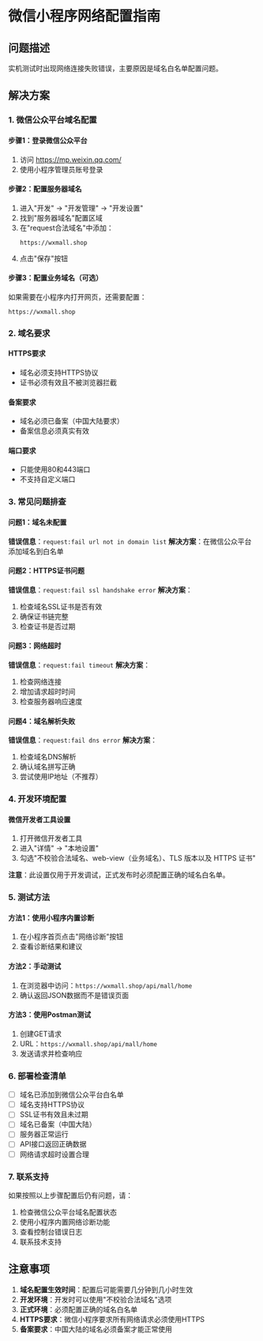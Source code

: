 # 微信小程序网络配置指南

## 问题描述
实机测试时出现网络连接失败错误，主要原因是域名白名单配置问题。

## 解决方案

### 1. 微信公众平台域名配置

#### 步骤1：登录微信公众平台
1. 访问 https://mp.weixin.qq.com/
2. 使用小程序管理员账号登录

#### 步骤2：配置服务器域名
1. 进入"开发" -> "开发管理" -> "开发设置"
2. 找到"服务器域名"配置区域
3. 在"request合法域名"中添加：
   ```
   https://wxmall.shop
   ```
4. 点击"保存"按钮

#### 步骤3：配置业务域名（可选）
如果需要在小程序内打开网页，还需要配置：
```
https://wxmall.shop
```

### 2. 域名要求

#### HTTPS要求
- 域名必须支持HTTPS协议
- 证书必须有效且不被浏览器拦截

#### 备案要求
- 域名必须已备案（中国大陆要求）
- 备案信息必须真实有效

#### 端口要求
- 只能使用80和443端口
- 不支持自定义端口

### 3. 常见问题排查

#### 问题1：域名未配置
**错误信息**：`request:fail url not in domain list`
**解决方案**：在微信公众平台添加域名到白名单

#### 问题2：HTTPS证书问题
**错误信息**：`request:fail ssl handshake error`
**解决方案**：
1. 检查域名SSL证书是否有效
2. 确保证书链完整
3. 检查证书是否过期

#### 问题3：网络超时
**错误信息**：`request:fail timeout`
**解决方案**：
1. 检查网络连接
2. 增加请求超时时间
3. 检查服务器响应速度

#### 问题4：域名解析失败
**错误信息**：`request:fail dns error`
**解决方案**：
1. 检查域名DNS解析
2. 确认域名拼写正确
3. 尝试使用IP地址（不推荐）

### 4. 开发环境配置

#### 微信开发者工具设置
1. 打开微信开发者工具
2. 进入"详情" -> "本地设置"
3. 勾选"不校验合法域名、web-view（业务域名）、TLS 版本以及 HTTPS 证书"

**注意**：此设置仅用于开发调试，正式发布时必须配置正确的域名白名单。

### 5. 测试方法

#### 方法1：使用小程序内置诊断
1. 在小程序首页点击"网络诊断"按钮
2. 查看诊断结果和建议

#### 方法2：手动测试
1. 在浏览器中访问：`https://wxmall.shop/api/mall/home`
2. 确认返回JSON数据而不是错误页面

#### 方法3：使用Postman测试
1. 创建GET请求
2. URL：`https://wxmall.shop/api/mall/home`
3. 发送请求并检查响应

### 6. 部署检查清单

- [ ] 域名已添加到微信公众平台白名单
- [ ] 域名支持HTTPS协议
- [ ] SSL证书有效且未过期
- [ ] 域名已备案（中国大陆）
- [ ] 服务器正常运行
- [ ] API接口返回正确数据
- [ ] 网络请求超时设置合理

### 7. 联系支持

如果按照以上步骤配置后仍有问题，请：

1. 检查微信公众平台域名配置状态
2. 使用小程序内置网络诊断功能
3. 查看控制台错误日志
4. 联系技术支持

## 注意事项

1. **域名配置生效时间**：配置后可能需要几分钟到几小时生效
2. **开发环境**：开发时可以使用"不校验合法域名"选项
3. **正式环境**：必须配置正确的域名白名单
4. **HTTPS要求**：微信小程序要求所有网络请求必须使用HTTPS
5. **备案要求**：中国大陆的域名必须备案才能正常使用 